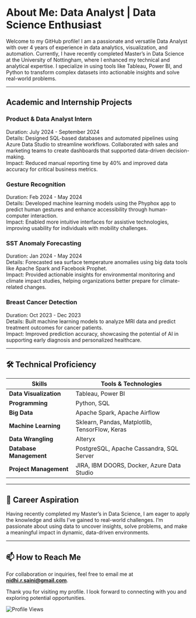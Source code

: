 # About Me: Data Analyst | Data Science Enthusiast
Welcome to my GitHub profile! I am a passionate and versatile Data Analyst with over 4 years of experience in data analytics, visualization, and automation. Currently, I have recently completed Master’s in Data Science at the University of Nottingham, where I  enhanced my technical and analytical expertise. I specialize in using tools like Tableau, Power BI, and Python to transform complex datasets into actionable insights and solve real-world problems.

---

## Academic and Internship Projects
### Product & Data Analyst Intern
Duration: July 2024 - September 2024\
Details: Designed SQL-based databases and automated pipelines using Azure Data Studio to streamline workflows. Collaborated with sales and marketing teams to create dashboards that supported data-driven decision-making.\
Impact: Reduced manual reporting time by 40% and improved data accuracy for critical business metrics.

### Gesture Recognition
Duration: Feb 2024 - May 2024\
Details: Developed machine learning models using the Phyphox app to predict human gestures and enhance accessibility through human-computer interaction.\
Impact: Enabled more intuitive interfaces for assistive technologies, improving usability for individuals with mobility challenges.

### SST Anomaly Forecasting
Duration: Jan 2024 - May 2024\
Details: Forecasted sea surface temperature anomalies using big data tools like Apache Spark and Facebook Prophet.\
Impact: Provided actionable insights for environmental monitoring and climate impact studies, helping organizations better prepare for climate-related changes.

### Breast Cancer Detection
Duration: Oct 2023 - Dec 2023\
Details: Built machine learning models to analyze MRI data and predict treatment outcomes for cancer patients.\
Impact: Improved prediction accuracy, showcasing the potential of AI in supporting early diagnosis and personalized healthcare.

---

## 🛠 Technical Proficiency

| **Skills**               | **Tools & Technologies**                                 |
|--------------------------|---------------------------------------------------------|
| **Data Visualization**   | Tableau, Power BI                                       |
| **Programming**          | Python, SQL                                            |
| **Big Data**             | Apache Spark, Apache Airflow                            |
| **Machine Learning**     | Sklearn, Pandas, Matplotlib, TensorFlow, Keras         |
| **Data Wrangling**       | Alteryx                                                |
| **Database Management**  | PostgreSQL, Apache Cassandra, SQL Server               |
| **Project Management**   | JIRA, IBM DOORS, Docker, Azure Data Studio             |

---

## 🌟 Career Aspiration

Having recently completed my Master’s in Data Science, I am eager to apply the knowledge and skills I’ve gained to real-world challenges. I’m passionate about using data to uncover insights, solve problems, and make a meaningful impact in dynamic, data-driven environments.

---

## 📫 How to Reach Me

For collaboration or inquiries, feel free to email me at **nidhi.r.saini@gmail.com**.

Thank you for visiting my profile. I look forward to connecting with you and exploring potential opportunities.

![Profile Views](https://komarev.com/ghpvc/?username=NidhiSaini1&color=blue&label=Profile%20Views)
